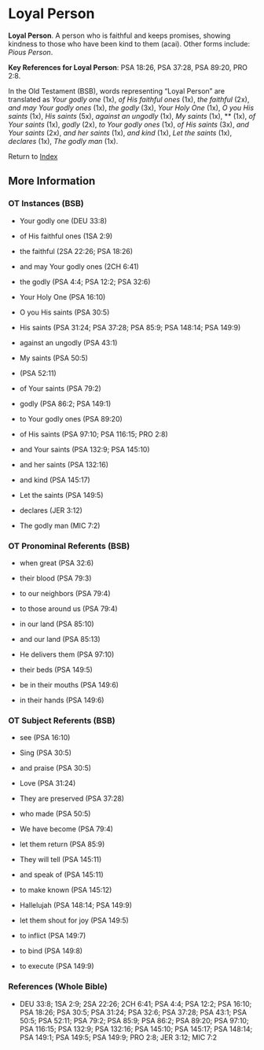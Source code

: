 # Loyal Person
**Loyal Person**. 
A person who is faithful and keeps promises, showing kindness to those who have been kind to them (acai). 
Other forms include: 
*Pious Person*. 


**Key References for Loyal Person**: 
PSA 18:26, PSA 37:28, PSA 89:20, PRO 2:8. 


In the Old Testament (BSB), words representing “Loyal Person” are translated as 
*Your godly one* (1x), *of His faithful ones* (1x), *the faithful* (2x), *and may Your godly ones* (1x), *the godly* (3x), *Your Holy One* (1x), *O you His saints* (1x), *His saints* (5x), *against an ungodly* (1x), *My saints* (1x), ** (1x), *of Your saints* (1x), *godly* (2x), *to Your godly ones* (1x), *of His saints* (3x), *and Your saints* (2x), *and her saints* (1x), *and kind* (1x), *Let the saints* (1x), *declares* (1x), *The godly man* (1x). 




Return to [Index](00-Index.md)

## More Information

### OT Instances (BSB)

* Your godly one (DEU 33:8)

* of His faithful ones (1SA 2:9)

* the faithful (2SA 22:26; PSA 18:26)

* and may Your godly ones (2CH 6:41)

* the godly (PSA 4:4; PSA 12:2; PSA 32:6)

* Your Holy One (PSA 16:10)

* O you His saints (PSA 30:5)

* His saints (PSA 31:24; PSA 37:28; PSA 85:9; PSA 148:14; PSA 149:9)

* against an ungodly (PSA 43:1)

* My saints (PSA 50:5)

*  (PSA 52:11)

* of Your saints (PSA 79:2)

* godly (PSA 86:2; PSA 149:1)

* to Your godly ones (PSA 89:20)

* of His saints (PSA 97:10; PSA 116:15; PRO 2:8)

* and Your saints (PSA 132:9; PSA 145:10)

* and her saints (PSA 132:16)

* and kind (PSA 145:17)

* Let the saints (PSA 149:5)

* declares (JER 3:12)

* The godly man (MIC 7:2)



### OT Pronominal Referents (BSB)

* when great (PSA 32:6)

* their blood (PSA 79:3)

* to our neighbors (PSA 79:4)

* to those around us (PSA 79:4)

* in our land (PSA 85:10)

* and our land (PSA 85:13)

* He delivers them (PSA 97:10)

* their beds (PSA 149:5)

* be in their mouths (PSA 149:6)

* in their hands (PSA 149:6)



### OT Subject Referents (BSB)

* see (PSA 16:10)

* Sing (PSA 30:5)

* and praise (PSA 30:5)

* Love (PSA 31:24)

* They are preserved (PSA 37:28)

* who made (PSA 50:5)

* We have become (PSA 79:4)

* let them return (PSA 85:9)

* They will tell (PSA 145:11)

* and speak of (PSA 145:11)

* to make known (PSA 145:12)

* Hallelujah (PSA 148:14; PSA 149:9)

* let them shout for joy (PSA 149:5)

* to inflict (PSA 149:7)

* to bind (PSA 149:8)

* to execute (PSA 149:9)



### References (Whole Bible)

* DEU 33:8; 1SA 2:9; 2SA 22:26; 2CH 6:41; PSA 4:4; PSA 12:2; PSA 16:10; PSA 18:26; PSA 30:5; PSA 31:24; PSA 32:6; PSA 37:28; PSA 43:1; PSA 50:5; PSA 52:11; PSA 79:2; PSA 85:9; PSA 86:2; PSA 89:20; PSA 97:10; PSA 116:15; PSA 132:9; PSA 132:16; PSA 145:10; PSA 145:17; PSA 148:14; PSA 149:1; PSA 149:5; PSA 149:9; PRO 2:8; JER 3:12; MIC 7:2



